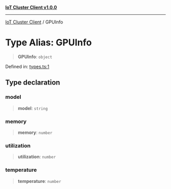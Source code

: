 [**IoT Cluster Client v1.0.0**](../README.md)

***

[IoT Cluster Client](../globals.md) / GPUInfo

# Type Alias: GPUInfo

> **GPUInfo**: `object`

Defined in: [types.ts:1](TypedClusterTypedClusterClusterSimulator/blob/80166f2c04bb6b92e3c371f272ffd6689f4fe724/iot-cluster-client/src/types.ts#L1)

## Type declaration

### model

> **model**: `string`

### memory

> **memory**: `number`

### utilization

> **utilization**: `number`

### temperature

> **temperature**: `number`
